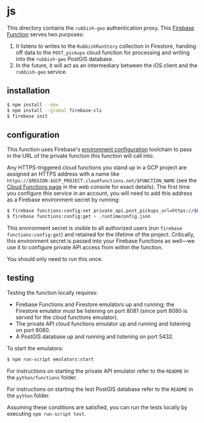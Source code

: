 # js

This directory contains the `rubbish-geo` authentication proxy. This [Firebase Function](https://firebase.google.com/docs/functions/get-started) serves two purposes:

1. It listens to writes to the `RubbishRunStory` collection in Firestore, handing off data to the `POST_pickups` cloud function for processing and writing into the `rubbish-geo` PostGIS database.
2. In the future, it will act as an intermediary between the iOS client and the `rubbish-geo` service.

## installation

```bash
$ npm install --dev
$ npm install --global firebase-cli
$ firebase init
```

## configuration

This function uses Firebase's [environment configuration](https://firebase.google.com/docs/functions/config-env) toolchain to pass in the URL of the private function this function will call into.

Any HTTPS-triggered cloud functions you stand up in a GCP project are assigned an HTTPS address with a name like `https://$REGION-$GCP_PROJECT.cloudfunctions.net/$FUNCTION_NAME` (see the [Cloud Functions page](https://console.cloud.google.com/functions/list) in the web console for exact details). The first time you configure this service in an account, you will need to add this address as a Firebase environment secret by running:

```bash
$ firebase functions:config:set private_api.post_pickups_url=https://$REGION-$GCP_PROJECT.cloudfunctions.net/POST_pickups
$ firebase functions:config:get > .runtimeconfig.json
```

This environment secret is visible to all authorized users (run `firebase functions:config:get`) and retained for the lifetime of the project. Critically, this environment secret is passed into your Firebase Functions as well&mdash;we use it to configure private API access from within the function.

You should only need to run this once.

## testing

Testing the function locally requires:

* Firebase Functions and Firestore emulators up and running; the Firestore emulator must be listening on port 8081 (since port 8080 is served for the cloud functions emulator).
* The private API cloud functions emulator up and running and listening on port 8080.
* A PostGIS database up and running and listening on port 5432.

To start the emulators:

```bash
$ npm run-script emulators:start
```

For instructions on starting the private API emulator refer to the `README` in the `python/functions` folder.

For instructions on starting the test PostGIS database refer to the `README` in the `python` folder.

Assuming these conditions are satisfied, you can run the tests locally by executing `npm run-script test`.
